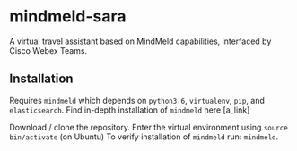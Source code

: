 # mindmeld-sara
A virtual travel assistant based on MindMeld capabilities, interfaced by Cisco Webex Teams.

## Installation
Requires `mindmeld` which depends on `python3.6`, `virtualenv`, `pip`, and `elasticsearch`.
Find in-depth installation of `mindmeld` here [a_link]

 Download / clone the repository.
 Enter the virtual environment using `source bin/activate` (on Ubuntu)
 To verify installation of `mindmeld` run: `mindmeld`.
 

